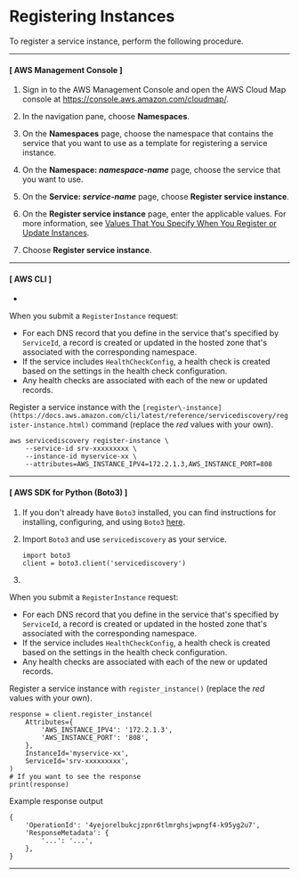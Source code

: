 # Registering Instances<a name="registering-instances"></a>

To register a service instance, perform the following procedure\.

------
#### [ AWS Management Console ]

1. Sign in to the AWS Management Console and open the AWS Cloud Map console at [https://console\.aws\.amazon\.com/cloudmap/](https://console.aws.amazon.com/cloudmap/)\.

1. In the navigation pane, choose **Namespaces**\.

1. On the **Namespaces** page, choose the namespace that contains the service that you want to use as a template for registering a service instance\.

1. On the **Namespace: *namespace\-name*** page, choose the service that you want to use\.

1. On the **Service: *service\-name*** page, choose **Register service instance**\.

1. On the **Register service instance** page, enter the applicable values\. For more information, see [Values That You Specify When You Register or Update Instances](instances-values.md)\.

1. Choose **Register service instance**\.

------
#### [ AWS CLI ]
+ 

  When you submit a `RegisterInstance` request:
  + For each DNS record that you define in the service that's specified by `ServiceId`, a record is created or updated in the hosted zone that's associated with the corresponding namespace\.
  + If the service includes `HealthCheckConfig`, a health check is created based on the settings in the health check configuration\.
  + Any health checks are associated with each of the new or updated records\.

  Register a service instance with the `[register\-instance](https://docs.aws.amazon.com/cli/latest/reference/servicediscovery/register-instance.html)` command \(replace the *red* values with your own\)\.

  ```
  aws servicediscovery register-instance \
      --service-id srv-xxxxxxxxx \
      --instance-id myservice-xx \
      --attributes=AWS_INSTANCE_IPV4=172.2.1.3,AWS_INSTANCE_PORT=808
  ```

------
#### [ AWS SDK for Python \(Boto3\) ]

1. If you don't already have `Boto3` installed, you can find instructions for installing, configuring, and using `Boto3` [here](https://boto3.amazonaws.com/v1/documentation/api/latest/guide/quickstart.html#installation)\.

1. Import `Boto3` and use `servicediscovery` as your service\.

   ```
   import boto3
   client = boto3.client('servicediscovery')
   ```

1. 

   When you submit a `RegisterInstance` request:
   + For each DNS record that you define in the service that's specified by `ServiceId`, a record is created or updated in the hosted zone that's associated with the corresponding namespace\.
   + If the service includes `HealthCheckConfig`, a health check is created based on the settings in the health check configuration\.
   + Any health checks are associated with each of the new or updated records\.

   Register a service instance with `register_instance()` \(replace the *red* values with your own\)\.

   ```
   response = client.register_instance(
       Attributes={
           'AWS_INSTANCE_IPV4': '172.2.1.3',
           'AWS_INSTANCE_PORT': '808',
       },
       InstanceId='myservice-xx',
       ServiceId='srv-xxxxxxxxx',
   )
   # If you want to see the response
   print(response)
   ```

   Example response output

   ```
   {
       'OperationId': '4yejorelbukcjzpnr6tlmrghsjwpngf4-k95yg2u7',
       'ResponseMetadata': {
           '...': '...',
       },
   }
   ```

------